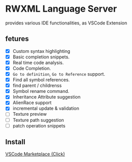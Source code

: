# RWXML Language Server

provides various IDE functionalities, as VSCode Extension

## fetures

- [x] Custom syntax highlighting
- [x] Basic completion snippets.
- [x] Real time code analysis.
- [x] Code Completion.
- [x] `Go to definition`, `Go to Reference` support.
- [x] Find all symbol references.
- [x] find parent / childrenss
- [x] Symbol rename command.
- [x] Inheritance Attribute suggestion
- [x] AlienRace support
- [x] incremental update & validation
- [ ] Texture preview
- [ ] Texture path suggestion
- [ ] patch operation snippets

## Install

[VSCode Marketplace (Click)](https://marketplace.visualstudio.com/items?itemName=madeline.rwxml-lang-serv)
